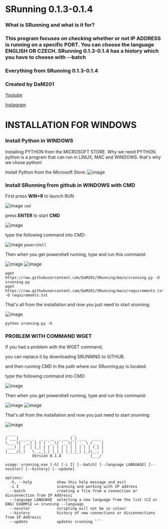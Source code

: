# SRunning 0.1.3-0.1.4

### What is SRunning and what is it for? 

### This program focuses on checking whether or not IP ADDRESS is running on a specific PORT. You can choose the language ENGLISH OR CZECH. SRunning 0.1.3-0.1.4 has a history which you have to choose with --batch



### Everything from SRunning 0.1.3-0.1.4

### Created by DaM201
[Youtube](https://www.youtube.com/channel/UC8Ao1YisJbPGCNG73EhtDCw)

[Instagram](https://www.instagram.com/hnc_conporation/)


# INSTALLATION FOR WINDOWS
### Install Python in WINDOWS

Installing PYTHON from the MICROSOFT STORE. Why we need PYTHON. python is a program that can run in LINUX, MAC and WINDOWS. that's why we chose python!

Install Python from the Microsoft Store:
![image](https://github.com/DaM201/Colay-Project0.4/assets/68821652/f450abcd-1e1c-4c67-8203-d518cff2cfee)
### Install SRunning from github in WINDOWS with CMD

First press **WIN+R** to launch RUN

![image](https://github.com/DaM201/SRunning/assets/68821652/842333d1-287e-4d1a-9685-8d610ed895e1)
```cmd```

press **ENTER** to start **CMD**

![image](https://github.com/DaM201/SRunning/assets/68821652/f39bae06-6c0a-45dd-b689-8d6e5767413a)


type the following command into CMD:

![image](https://github.com/DaM201/SRunning/assets/68821652/70dbdf0b-b9d4-4fd8-b579-0ccf805f8558)
```powershell```

Then when you get powershell running, type and run this command:

![image](https://github.com/DaM201/SRunning/assets/68821652/d4dad7bd-b916-44d1-8c37-802f7996daa9)
![image](https://github.com/DaM201/SRunning/assets/68821652/77d6ded5-ec3f-4bfa-b29c-649dc4ef93d6)

```
wget https://raw.githubusercontent.com/DaM201/SRunning/main/srunning.py -O srunning.py
wget https://raw.githubusercontent.com/DaM201/SRunning/main/requirements.txt -O requirements.txt
```

That's all from the installation and now you just need to start srunning:

![image](https://github.com/DaM201/SRunning/assets/68821652/0fff55de-1c2b-47db-818b-4884162ef8e5)

```python srunning.py -h```

### PROBLEM WITH COMMAND WGET
If you had a problem with the WGET command,

you can replace it by downloading SRUNNING to GITHUB.

and then running CMD in the path where our SRunning.py is located.

type the following command into CMD:

![image](https://github.com/DaM201/SRunning/assets/68821652/70dbdf0b-b9d4-4fd8-b579-0ccf805f8558)

Then when you get powershell running, type and run this command:

![image](https://github.com/DaM201/SRunning/assets/68821652/d4dad7bd-b916-44d1-8c37-802f7996daa9)
![image](https://github.com/DaM201/SRunning/assets/68821652/77d6ded5-ec3f-4bfa-b29c-649dc4ef93d6)

That's all from the installation and now you just need to start srunning:

![image](https://github.com/DaM201/SRunning/assets/68821652/0fff55de-1c2b-47db-818b-4884162ef8e5)

```
 ____                         _
/ ___| _ __ _   _ _ __  _ __ (_)_ __   __ _
\___ \| '__| | | | '_ \| '_ \| | '_ \ / _` |
 ___) | |  | |_| | | | | | | | | | | | (_| |
|____/|_|   \__,_|_| |_|_| |_|_|_| |_|\__, |
            Version 0.1.4             |___/

usage: srunning.exe [-h] [-i I] [--batch] [--language LANGUAGE] [--nocolor] [--history] [--update]

options:
  -h, --help           show this help message and exit
  -i I                 scanning and working with IP address
  --batch              creating a file from a connection or disconnection from IP Addressi
  --language LANGUAGE  selecting a new language from the list (CZ or ENG) EXAMPLE => srunning --language
  --nocolor            scripting will not be in colour
  --history            history of new connections or disconnections from IP Addressi
  --update             updates srunning ```










